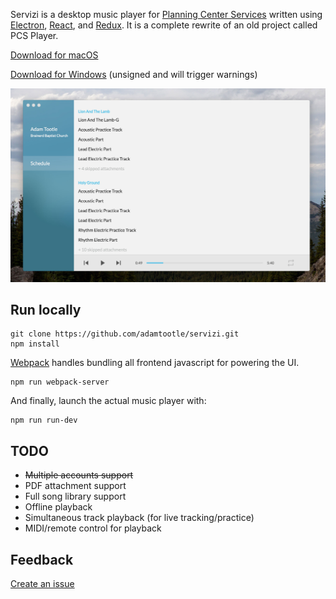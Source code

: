 Servizi is a desktop music player for [Planning Center Services](https://planning.center/services/) written using [Electron](https://github.com/electron/electron), [React](https://github.com/facebook/react), and [Redux](https://github.com/reactjs/redux). It is a complete rewrite of an old project called PCS Player.

[Download for macOS](http://servizi.s3.amazonaws.com/releases/Servizi-1.0.0.dmg)

[Download for Windows](http://servizi.s3.amazonaws.com/releases/Servizi%20Setup%201.0.0.exe) (unsigned and will trigger warnings)

![screenshot-1](https://raw.githubusercontent.com/adamtootle/servizi/85463176a66edbd55c81f09762d314d75da3cfbc/screenshots/screenshot-1.jpg)

## Run locally

```
git clone https://github.com/adamtootle/servizi.git
npm install
```
[Webpack](https://github.com/webpack/webpack) handles bundling all frontend javascript for powering the UI.
```
npm run webpack-server
```
And finally, launch the actual music player with:
```
npm run run-dev
```

## TODO

- ~~Multiple accounts support~~
- PDF attachment support
- Full song library support
- Offline playback
- Simultaneous track playback (for live tracking/practice)
- MIDI/remote control for playback

## Feedback

[Create an issue](https://github.com/adamtootle/servizi/issues)